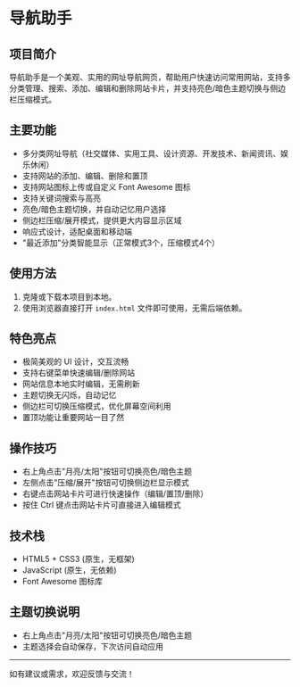 # 导航助手

## 项目简介

导航助手是一个美观、实用的网址导航网页，帮助用户快速访问常用网站，支持多分类管理、搜索、添加、编辑和删除网站卡片，并支持亮色/暗色主题切换与侧边栏压缩模式。

## 主要功能
- 多分类网址导航（社交媒体、实用工具、设计资源、开发技术、新闻资讯、娱乐休闲）
- 支持网站的添加、编辑、删除和置顶
- 支持网站图标上传或自定义 Font Awesome 图标
- 支持关键词搜索与高亮
- 亮色/暗色主题切换，并自动记忆用户选择
- 侧边栏压缩/展开模式，提供更大内容显示区域
- 响应式设计，适配桌面和移动端
- "最近添加"分类智能显示（正常模式3个，压缩模式4个）

## 使用方法
1. 克隆或下载本项目到本地。
2. 使用浏览器直接打开 `index.html` 文件即可使用，无需后端依赖。

## 特色亮点
- 极简美观的 UI 设计，交互流畅
- 支持右键菜单快速编辑/删除网站
- 网站信息本地实时编辑，无需刷新
- 主题切换无闪烁，自动记忆
- 侧边栏可切换压缩模式，优化屏幕空间利用
- 置顶功能让重要网站一目了然

## 操作技巧
- 右上角点击"月亮/太阳"按钮可切换亮色/暗色主题
- 左侧点击"压缩/展开"按钮可切换侧边栏显示模式
- 右键点击网站卡片可进行快速操作（编辑/置顶/删除）
- 按住 Ctrl 键点击网站卡片可直接进入编辑模式

## 技术栈
- HTML5 + CSS3 (原生，无框架)
- JavaScript (原生，无依赖)
- Font Awesome 图标库

## 主题切换说明
- 右上角点击"月亮/太阳"按钮可切换亮色/暗色主题
- 主题选择会自动保存，下次访问自动应用

---

如有建议或需求，欢迎反馈与交流！

